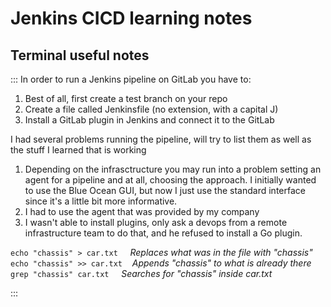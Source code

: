 # Jenkins CICD learning notes

## Terminal useful notes
:::<terminal usage notes>
In order to run a Jenkins pipeline on GitLab you have to:
1. Best of all, first create a test branch on your repo 
2. Create a file called Jenkinsfile (no extension, with a capital J)
3. Install a GitLab plugin in Jenkins and connect it to the GitLab

I had several problems running the pipeline, will try to list them as well as the stuff I learned that is working

1. Depending on the infrasctructure you may run into a problem setting an agent for a pipeline and at all, choosing the approach. I initially wanted to use the Blue Ocean GUI, but now I just use the standard interface since it's a little bit more informative.
2. I had to use the agent that was provided by my company
3. I wasn't able to install plugins, only ask a devops from a remote infrastructure team to do that, and he refused to install a Go plugin.

`echo "chassis" > car.txt` &nbsp;&nbsp;&nbsp; *Replaces what was in the file with "chassis"*  
`echo "chassis" >> car.txt` &nbsp;&nbsp;&nbsp;*Appends "chassis" to what is already there*  
`grep "chassis" car.txt`   &nbsp;&nbsp;&nbsp; *Searches for "chassis" inside car.txt*  

:::



